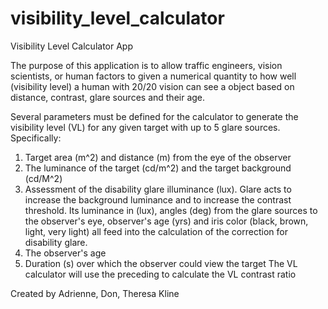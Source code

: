 # visibility_level_calculator
Visibility Level Calculator App

The purpose of this application is to allow traffic engineers, vision scientists, or human factors to given a numerical quantity to how well (visibility level) a human with 20/20 vision can see a object based on distance, contrast, glare sources and their age.

Several parameters must be defined for the calculator to generate the visibility level (VL) for any given target with up to 5 glare sources. Specifically:

1. Target area (m^2) and distance (m) from the eye of the observer
2. The luminance of the target (cd/m^2) and the target background (cd/M^2)
3. Assessment of the disability glare illuminance (lux). Glare acts to increase the background luminance and to increase the contrast threshold. Its luminance in (lux), angles (deg) from the glare sources to the observer's eye, observer's age (yrs) and iris color (black, brown, light, very light) all feed into the calculation of the correction for disability glare.
4. The observer's age
5. Duration (s) over which the observer could view the target The VL calculator will use the preceding to calculate the VL contrast ratio

Created by Adrienne, Don, Theresa Kline
